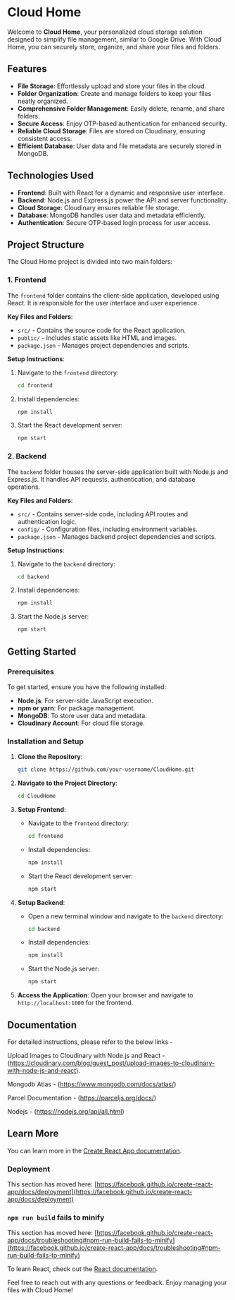 # Cloud Home

Welcome to **Cloud Home**, your personalized cloud storage solution designed to simplify file management, similar to Google Drive. With Cloud Home, you can securely store, organize, and share your files and folders.

## Features

- **File Storage**: Effortlessly upload and store your files in the cloud.
- **Folder Organization**: Create and manage folders to keep your files neatly organized.
- **Comprehensive Folder Management**: Easily delete, rename, and share folders.
- **Secure Access**: Enjoy OTP-based authentication for enhanced security.
- **Reliable Cloud Storage**: Files are stored on Cloudinary, ensuring consistent access.
- **Efficient Database**: User data and file metadata are securely stored in MongoDB.

## Technologies Used

- **Frontend**: Built with React for a dynamic and responsive user interface.
- **Backend**: Node.js and Express.js power the API and server functionality.
- **Cloud Storage**: Cloudinary ensures reliable file storage.
- **Database**: MongoDB handles user data and metadata efficiently.
- **Authentication**: Secure OTP-based login process for user access.

## Project Structure

The Cloud Home project is divided into two main folders:

### 1. **Frontend**

The `frontend` folder contains the client-side application, developed using React. It is responsible for the user interface and user experience.

**Key Files and Folders**:
- `src/` - Contains the source code for the React application.
- `public/` - Includes static assets like HTML and images.
- `package.json` - Manages project dependencies and scripts.

**Setup Instructions**:
1. Navigate to the `frontend` directory:
   ```bash
   cd frontend
   ```
2. Install dependencies:
   ```bash
   npm install
   ```
3. Start the React development server:
   ```bash
   npm start
   ```

### 2. **Backend**

The `backend` folder houses the server-side application built with Node.js and Express.js. It handles API requests, authentication, and database operations.

**Key Files and Folders**:
- `src/` - Contains server-side code, including API routes and authentication logic.
- `config/` - Configuration files, including environment variables.
- `package.json` - Manages backend project dependencies and scripts.

**Setup Instructions**:
1. Navigate to the `backend` directory:
   ```bash
   cd backend
   ```
2. Install dependencies:
   ```bash
   npm install
   ```
3. Start the Node.js server:
   ```bash
   npm start
   ```

## Getting Started

### Prerequisites

To get started, ensure you have the following installed:

- **Node.js**: For server-side JavaScript execution.
- **npm or yarn**: For package management.
- **MongoDB**: To store user data and metadata.
- **Cloudinary Account**: For cloud file storage.

### Installation and Setup

1. **Clone the Repository**:
   ```bash
   git clone https://github.com/your-username/CloudHome.git
   ```
   
2. **Navigate to the Project Directory**:
   ```bash
   cd CloudHome
   ```

3. **Setup Frontend**:
   - Navigate to the `frontend` directory:
     ```bash
     cd frontend
     ```
   - Install dependencies:
     ```bash
     npm install
     ```
   - Start the React development server:
     ```bash
     npm start
     ```

4. **Setup Backend**:
   - Open a new terminal window and navigate to the `backend` directory:
     ```bash
     cd backend
     ```
   - Install dependencies:
     ```bash
     npm install
     ```
   - Start the Node.js server:
     ```bash
     npm start
     ```

5. **Access the Application**: Open your browser and navigate to `http://localhost:1000` for the frontend.

## Documentation

For detailed instructions, please refer to the below links - 

Upload Images to Cloudinary with Node.js and React - (https://cloudinary.com/blog/guest_post/upload-images-to-cloudinary-with-node-js-and-react).

Mongodb Atlas - (https://www.mongodb.com/docs/atlas/)

Parcel Documentation - (https://parceljs.org/docs/)

Nodejs - (https://nodejs.org/api/all.html)
## Learn More

You can learn more in the [Create React App documentation](https://facebook.github.io/create-react-app/docs/getting-started).

### Deployment

This section has moved here: [https://facebook.github.io/create-react-app/docs/deployment](https://facebook.github.io/create-react-app/docs/deployment)

### `npm run build` fails to minify

This section has moved here: [https://facebook.github.io/create-react-app/docs/troubleshooting#npm-run-build-fails-to-minify](https://facebook.github.io/create-react-app/docs/troubleshooting#npm-run-build-fails-to-minify)

To learn React, check out the [React documentation](https://reactjs.org/).

Feel free to reach out with any questions or feedback. Enjoy managing your files with Cloud Home!
